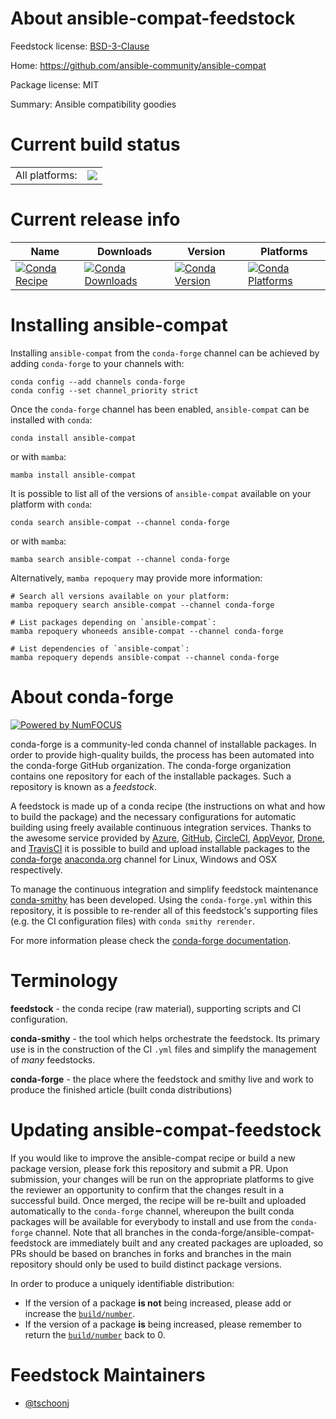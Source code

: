 About ansible-compat-feedstock
==============================

Feedstock license: [BSD-3-Clause](https://github.com/conda-forge/ansible-compat-feedstock/blob/main/LICENSE.txt)

Home: https://github.com/ansible-community/ansible-compat

Package license: MIT

Summary: Ansible compatibility goodies

Current build status
====================


<table><tr><td>All platforms:</td>
    <td>
      <a href="https://dev.azure.com/conda-forge/feedstock-builds/_build/latest?definitionId=13722&branchName=main">
        <img src="https://dev.azure.com/conda-forge/feedstock-builds/_apis/build/status/ansible-compat-feedstock?branchName=main">
      </a>
    </td>
  </tr>
</table>

Current release info
====================

| Name | Downloads | Version | Platforms |
| --- | --- | --- | --- |
| [![Conda Recipe](https://img.shields.io/badge/recipe-ansible--compat-green.svg)](https://anaconda.org/conda-forge/ansible-compat) | [![Conda Downloads](https://img.shields.io/conda/dn/conda-forge/ansible-compat.svg)](https://anaconda.org/conda-forge/ansible-compat) | [![Conda Version](https://img.shields.io/conda/vn/conda-forge/ansible-compat.svg)](https://anaconda.org/conda-forge/ansible-compat) | [![Conda Platforms](https://img.shields.io/conda/pn/conda-forge/ansible-compat.svg)](https://anaconda.org/conda-forge/ansible-compat) |

Installing ansible-compat
=========================

Installing `ansible-compat` from the `conda-forge` channel can be achieved by adding `conda-forge` to your channels with:

```
conda config --add channels conda-forge
conda config --set channel_priority strict
```

Once the `conda-forge` channel has been enabled, `ansible-compat` can be installed with `conda`:

```
conda install ansible-compat
```

or with `mamba`:

```
mamba install ansible-compat
```

It is possible to list all of the versions of `ansible-compat` available on your platform with `conda`:

```
conda search ansible-compat --channel conda-forge
```

or with `mamba`:

```
mamba search ansible-compat --channel conda-forge
```

Alternatively, `mamba repoquery` may provide more information:

```
# Search all versions available on your platform:
mamba repoquery search ansible-compat --channel conda-forge

# List packages depending on `ansible-compat`:
mamba repoquery whoneeds ansible-compat --channel conda-forge

# List dependencies of `ansible-compat`:
mamba repoquery depends ansible-compat --channel conda-forge
```


About conda-forge
=================

[![Powered by
NumFOCUS](https://img.shields.io/badge/powered%20by-NumFOCUS-orange.svg?style=flat&colorA=E1523D&colorB=007D8A)](https://numfocus.org)

conda-forge is a community-led conda channel of installable packages.
In order to provide high-quality builds, the process has been automated into the
conda-forge GitHub organization. The conda-forge organization contains one repository
for each of the installable packages. Such a repository is known as a *feedstock*.

A feedstock is made up of a conda recipe (the instructions on what and how to build
the package) and the necessary configurations for automatic building using freely
available continuous integration services. Thanks to the awesome service provided by
[Azure](https://azure.microsoft.com/en-us/services/devops/), [GitHub](https://github.com/),
[CircleCI](https://circleci.com/), [AppVeyor](https://www.appveyor.com/),
[Drone](https://cloud.drone.io/welcome), and [TravisCI](https://travis-ci.com/)
it is possible to build and upload installable packages to the
[conda-forge](https://anaconda.org/conda-forge) [anaconda.org](https://anaconda.org/)
channel for Linux, Windows and OSX respectively.

To manage the continuous integration and simplify feedstock maintenance
[conda-smithy](https://github.com/conda-forge/conda-smithy) has been developed.
Using the ``conda-forge.yml`` within this repository, it is possible to re-render all of
this feedstock's supporting files (e.g. the CI configuration files) with ``conda smithy rerender``.

For more information please check the [conda-forge documentation](https://conda-forge.org/docs/).

Terminology
===========

**feedstock** - the conda recipe (raw material), supporting scripts and CI configuration.

**conda-smithy** - the tool which helps orchestrate the feedstock.
                   Its primary use is in the construction of the CI ``.yml`` files
                   and simplify the management of *many* feedstocks.

**conda-forge** - the place where the feedstock and smithy live and work to
                  produce the finished article (built conda distributions)


Updating ansible-compat-feedstock
=================================

If you would like to improve the ansible-compat recipe or build a new
package version, please fork this repository and submit a PR. Upon submission,
your changes will be run on the appropriate platforms to give the reviewer an
opportunity to confirm that the changes result in a successful build. Once
merged, the recipe will be re-built and uploaded automatically to the
`conda-forge` channel, whereupon the built conda packages will be available for
everybody to install and use from the `conda-forge` channel.
Note that all branches in the conda-forge/ansible-compat-feedstock are
immediately built and any created packages are uploaded, so PRs should be based
on branches in forks and branches in the main repository should only be used to
build distinct package versions.

In order to produce a uniquely identifiable distribution:
 * If the version of a package **is not** being increased, please add or increase
   the [``build/number``](https://docs.conda.io/projects/conda-build/en/latest/resources/define-metadata.html#build-number-and-string).
 * If the version of a package **is** being increased, please remember to return
   the [``build/number``](https://docs.conda.io/projects/conda-build/en/latest/resources/define-metadata.html#build-number-and-string)
   back to 0.

Feedstock Maintainers
=====================

* [@tschoonj](https://github.com/tschoonj/)

